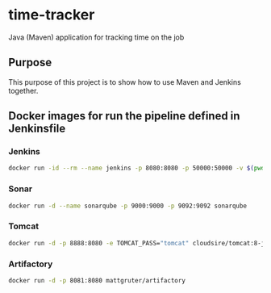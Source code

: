 # time-tracker
Java (Maven) application for tracking time on the job

## Purpose

This purpose of this project is to show how to use Maven and Jenkins together.

## Docker images for run the pipeline defined in Jenkinsfile

### Jenkins

```sh
docker run -id --rm --name jenkins -p 8080:8080 -p 50000:50000 -v $(pwd)/jenkins_home:/var/jenkins_home jenkins:2.32.3
```

### Sonar

```sh
docker run -d --name sonarqube -p 9000:9000 -p 9092:9092 sonarqube
```

### Tomcat

```sh
docker run -d -p 8888:8080 -e TOMCAT_PASS="tomcat" cloudsire/tomcat:8-jre8
```

### Artifactory

```sh
docker run -d -p 8081:8080 mattgruter/artifactory
```

